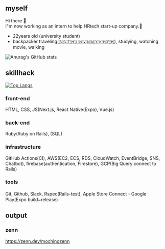 ## myself
 Hi there 👋<br />
 I"m now working as an intern to help HRtech start-up company.🎉<br />

- 22years old (university student)
- backpacker traveling(🇸🇬🇹🇭🇮🇳🇻🇳🇲🇾🇰🇭🇵🇭), studying, watching movie, walking

![Anurag's GitHub stats](https://github-readme-stats.vercel.app/api?username=ryosukemochizuki&count_private=true)

## skillhack

[![Top Langs](https://github-readme-stats.vercel.app/api/top-langs/?username=ryosukemochizuki&langs_count=50&count_private=true)](https://github.com/anuraghazra/github-readme-stats)

### front-end
HTML, CSS, JS(Next.js, React Native(Expo), Vue.js)

### back-end
Ruby(Ruby on Rails), (SQL)

### infrastructure

GitHub Actions(CI), AWS(EC2, ECS, RDS, CloudWatch, EventBridge, SNS, Chatbot), firebase(authentication, Firestore), GCP(Big Query connect to Rails)

### tools
Git, Github, Slack, Rspec(Rails-test), Apple Store Connect・Google Play(Expo build~release)

## output

### zenn
https://zenn.dev/mochinozenn
